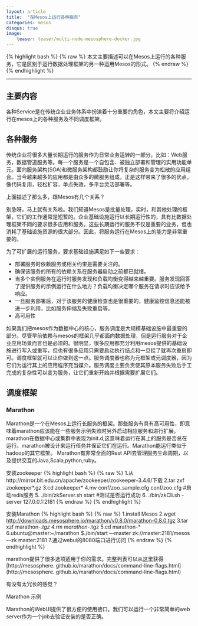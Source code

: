 ```yaml
---
layout: article
title:  "在Mesos上运行各种服务"
categories: mesos
disqus: true
image:
    teaser: teaser/multi-node-mesosphere-docker.jpg
---
```


{% highlight bash %}
{% raw %}
本文主要描述可以在Mesos上运行的各种服务，它是区别于运行数据处理框架的另一种运用Mesos的形式。
{% endraw %}
{% endhighlight %} 

---


## 主要内容

各种Service是在传统企业业务体系中扮演着十分重要的角色，本文主要将介绍运行在mesos上的各种服务及不同调度框架。

## 各种服务

传统企业将很多大量长期运行的服务作为日常业务运转的一部分，比如：Web服务，数据管道服务等。每一个服务是一个自包含、被独立部署和管理的实用功能单元。面向服务架构(SOA)和微服务架构都鼓励让你将复杂的服务变为松散的应用组合。当今越来越多的应用都是由众多的微服务组成，正是这样带来了很多的优点，像代码复用，轻松扩容，单点失效，多平台灵活部署等。

上面描述了那么多，跟Mesos有几个关系？

别急呀，马上就有关系啦。我们知道Mesos是批量处理，实时，和其他处理的框架，它们的工作通常是短暂的。企业基础设施运行以长期运行性的，具有比数据处理框架不同的要求很多应用和服务。这些长期运行的服务不仅是重要的业务，但也消耗了基础设施资源的很大部分。因此，将服务运行在Mesos上的能力是非常重要的。

为了可扩展的运行服务，要求基础设施满足如下一些要求：

- 部署服务时依赖服务或相关约束是需要关注的。
- 确保该服务的所有的依赖关系在服务器启动之前都已就绪。
- 当多个实例服务在运行时服务发现和负载均衡变得越来越重要。服务发现回答了提供服务的示例运行在什么地方？负载均衡决定哪个服务在请求时应该给予响应。
- 一旦服务部署后，对于该服务的健康检查也是很重要的，健康监控信息还能被进一步利用，比如服务伸缩及失败重启等。
- 高可用性

如果我们把mesos作为数据中心的核心，服务调度是大规模基础设施中最重要的部分。尽管早前依赖与mesos的框架几乎都面向数据处理，但是运行服务对于企业应用场景而言也是必须的。很明显，很多应用都充分利用mesos提供的基础设施进行写入或重写，但也有很多应用只需要启动执行结点和一旦挂了就再次重启即可。调度框架就可以让你做到这一点。服务调度器也称为元框架或元调度器，因为它们为运行其上的应用程序充当媒介。服务调度主要负责使其原本服务失败后手工完成的复杂性可以变为服务，让它们重新开始并根据需要扩展它们。

## 调度框架

### Marathon

Marathon是一个在Mesos上运行长服务的框架。那些服务有具有高可用性，即意味着marathon应该能在一些服务示例失败时另外启动相应服务和进行扩展。marathon在数据中心或集群中表现为init.d,这意味着运行在其上的服务是否总在运行。marathon被设计来运行任务并保证它们在运行。Marathon能运行类似于hadoop的其它框架。
Marathon有非常全面的Rest API去管理服务生命周期，以及提供交互的Java,Scala,python,ruby。


安装zookeeper
{% highlight bash %}
{% raw %}
1.从http://mirror.bit.edu.cn/apache/zookeeper/zookeeper-3.4.6/下载
2.tar zxf zookeeper*.gz
3.cd zookeeper*
4.mv conf/zoo_sample.cfg conf/zoo.cfg
#启动redis服务
5. ./bin/zkServer.sh start
#测试是否运行成功
6. ./bin/zkCli.sh -server 127.0.0.1:2181
{% endraw %}
{% endhighlight %}


安装Marathon
{% highlight bash %}
{% raw %}
1.install Mesos
2.wget http://downloads.mesosphere.io/marathon/v0.8.0/marathon-0.8.0.tgz
3.tar xzf marathon-*.tgz
4.rm marathon-*.tgz
5.cd marathon-*
6.ubuntu@master:~/marathon $./bin/start –-master zk://master:2181/mesos –-zk master:2181
7.通过webui的8080端口进行访问
{% endraw %}
{% endhighlight %}

marathon提供了很多选项适用于你的需求。完整列表可以从这里获得[http://mesosphere. github.io/marathon/docs/command-line-flags.html](http://mesosphere. github.io/marathon/docs/command-line-flags.html)


有没有太冗长的感觉？

Marathon 示例

Marathon的WebUI提供了很方便的使用接口。我们可以运行一个非常简单的web server作为一个job去验证安装的是否正确。
